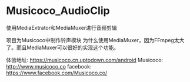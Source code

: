 # Musicoco_AudioClip
使用MediaExtrator和MediaMuxer进行音频剪辑

项目为Musicoco中制作铃声模块
为什么使用MediaMuxer，因为FFmpeg太大了。而且MediaMuxer可以很好的实现这个功能。

体验地址: https://musicoco.cn.uptodown.com/android
Musicoco: http://www.musicoco.co
facebook: https://www.facebook.com/Musicoco.co/
